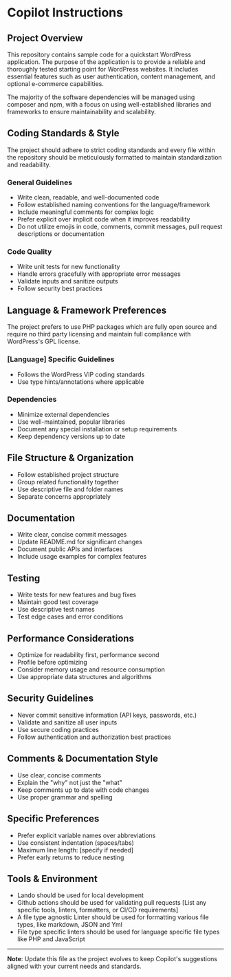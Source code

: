 # Copilot Instructions

## Project Overview

This repository contains sample code for a quickstart WordPress application. The purpose of the
application is to provide a reliable and thoroughly tested starting point for WordPress websites. It
includes essential features such as user authentication, content management, and optional e-commerce
capabilities.

The majority of the software dependencies will be managed using composer and npm, with a focus on
using well-established libraries and frameworks to ensure maintainability and scalability.

## Coding Standards & Style

The project should adhere to strict coding standards and every file within the repository should be
meticulously formatted to maintain standardization and readability.

### General Guidelines

- Write clean, readable, and well-documented code
- Follow established naming conventions for the language/framework
- Include meaningful comments for complex logic
- Prefer explicit over implicit code when it improves readability
- Do not utilize emojis in code, comments, commit messages, pull request descriptions or
  documentation

### Code Quality

- Write unit tests for new functionality
- Handle errors gracefully with appropriate error messages
- Validate inputs and sanitize outputs
- Follow security best practices

## Language & Framework Preferences

The project prefers to use PHP packages which are fully open source and require no third party
licensing and maintain full compliance with WordPress's GPL license.

### [Language] Specific Guidelines

- Follows the WordPress VIP coding standards
- Use type hints/annotations where applicable

### Dependencies

- Minimize external dependencies
- Use well-maintained, popular libraries
- Document any special installation or setup requirements
- Keep dependency versions up to date

## File Structure & Organization

- Follow established project structure
- Group related functionality together
- Use descriptive file and folder names
- Separate concerns appropriately

## Documentation

- Write clear, concise commit messages
- Update README.md for significant changes
- Document public APIs and interfaces
- Include usage examples for complex features

## Testing

- Write tests for new features and bug fixes
- Maintain good test coverage
- Use descriptive test names
- Test edge cases and error conditions

## Performance Considerations

- Optimize for readability first, performance second
- Profile before optimizing
- Consider memory usage and resource consumption
- Use appropriate data structures and algorithms

## Security Guidelines

- Never commit sensitive information (API keys, passwords, etc.)
- Validate and sanitize all user inputs
- Use secure coding practices
- Follow authentication and authorization best practices

## Comments & Documentation Style

- Use clear, concise comments
- Explain the "why" not just the "what"
- Keep comments up to date with code changes
- Use proper grammar and spelling

## Specific Preferences

<!-- Customize these based on your preferences -->

- Prefer explicit variable names over abbreviations
- Use consistent indentation (spaces/tabs)
- Maximum line length: [specify if needed]
- Prefer early returns to reduce nesting

## Tools & Environment

- Lando should be used for local development
- Github actions should be used for validating pull requests [List any specific tools, linters,
  formatters, or CI/CD requirements]
- A file type agnostic Linter should be used for formatting various file types, like markdown, JSON
  and Yml
- File type specific linters should be used for language specific file types like PHP and JavaScript

---

**Note**: Update this file as the project evolves to keep Copilot's suggestions aligned with your
current needs and standards.
